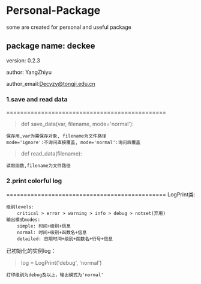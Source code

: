# Personal-Package
some are created for personal and useful package

## package name: deckee

version: 0.2.3

author: YangZhiyu

author_email:Decyzy@tongji.edu.cn

### 1.save and read data
==============================================
>def save_data(var, filename, mode='normal'):

    保存用,var为需保存对象, filename为文件路径
    mode='ignore':不询问直接覆盖, mode='normal':询问后覆盖

>def read_data(filename):

    读取函数,filename为文件路径

### 2.print colorful log 
==============================================
LogPrint类:

    级别levels:
        critical > error > warning > info > debug > notset(弃用)
    输出模式modes:
        simple: 时间+级别+信息  
        normal: 时间+级别+函数名+信息
        detailed: 日期时间+级别+函数名+行号+信息
已初始化的实例log：
   > log = LogPrint('debug', 'normal')
   
    打印级别为debug及以上，输出模式为'normal'
